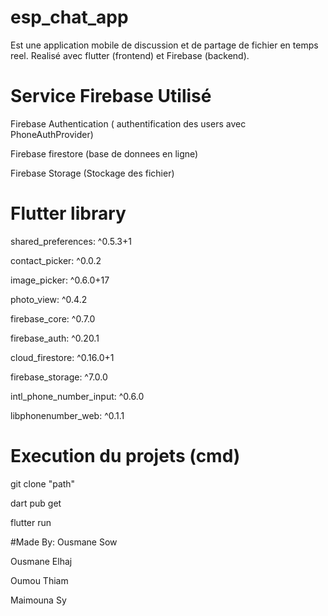 # esp_chat_app
Est une application mobile de discussion et de partage de fichier en temps reel.
Realisé avec flutter (frontend) et Firebase (backend).

# Service Firebase Utilisé
Firebase Authentication ( authentification des users avec PhoneAuthProvider)

Firebase firestore (base de donnees en ligne)

Firebase Storage (Stockage des fichier)

# Flutter library
  shared_preferences: ^0.5.3+1
  
  contact_picker: ^0.0.2
  
  image_picker: ^0.6.0+17
  
  photo_view: ^0.4.2
  
  firebase_core: ^0.7.0
  
  firebase_auth: ^0.20.1
  
  cloud_firestore: ^0.16.0+1
  
  firebase_storage: ^7.0.0
  
  intl_phone_number_input: ^0.6.0
  
  libphonenumber_web: ^0.1.1

# Execution du projets (cmd)
git clone "path"

dart pub get

flutter run

#Made By:
  Ousmane Sow
  
  Ousmane Elhaj
  
  Oumou Thiam
  
  Maimouna Sy

